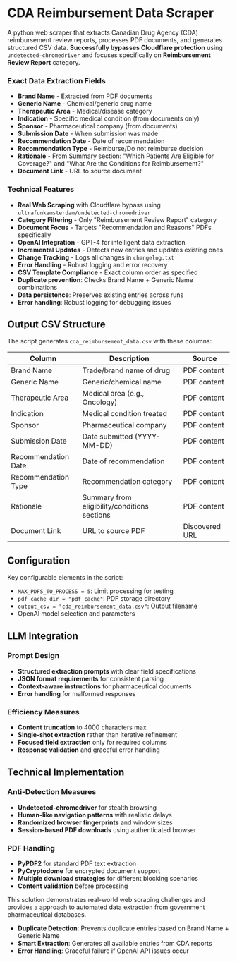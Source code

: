# CDA Reimbursement Data Scraper

A python web scraper that extracts Canadian Drug Agency (CDA) reimbursement review reports, processes PDF documents, and generates structured CSV data. **Successfully bypasses Cloudflare protection** using `undetected-chromedriver` and focuses specifically on **Reimbursement Review Report** category.


###   **Exact Data Extraction Fields**
- **Brand Name** - Extracted from PDF documents
- **Generic Name** - Chemical/generic drug name
- **Therapeutic Area** - Medical/disease category
- **Indication** - Specific medical condition (from documents only)
- **Sponsor** - Pharmaceutical company (from documents)
- **Submission Date** - When submission was made
- **Recommendation Date** - Date of recommendation
- **Recommendation Type** - Reimburse/Do not reimburse decision
- **Rationale** - From Summary section: "Which Patients Are Eligible for Coverage?" and "What Are the Conditions for Reimbursement?"
- **Document Link** - URL to source document

###   **Technical Features**
- **Real Web Scraping** with Cloudflare bypass using `ultrafunkamsterdam/undetected-chromedriver`
- **Category Filtering** - Only "Reimbursement Review Report" category
- **Document Focus** - Targets "Recommendation and Reasons" PDFs specifically
- **OpenAI Integration** - GPT-4 for intelligent data extraction
- **Incremental Updates** - Detects new entries and updates existing ones
- **Change Tracking** - Logs all changes in `changelog.txt`
- **Error Handling** - Robust logging and error recovery
- **CSV Template Compliance** - Exact column order as specified
- **Duplicate prevention**: Checks Brand Name + Generic Name combinations  
- **Data persistence**: Preserves existing entries across runs
- **Error handling**: Robust logging for debugging issues

## Output CSV Structure

The script generates `cda_reimbursement_data.csv` with these columns:

| Column | Description | Source |
|--------|-------------|---------|
| Brand Name | Trade/brand name of drug | PDF content |
| Generic Name | Generic/chemical name | PDF content |
| Therapeutic Area | Medical area (e.g., Oncology) | PDF content |
| Indication | Medical condition treated | PDF content |
| Sponsor | Pharmaceutical company | PDF content |
| Submission Date | Date submitted (YYYY-MM-DD) | PDF content |
| Recommendation Date | Date of recommendation | PDF content |
| Recommendation Type | Recommendation category | PDF content |
| Rationale | Summary from eligibility/conditions sections | PDF content |
| Document Link | URL to source PDF | Discovered URL |

## Configuration

Key configurable elements in the script:
- `MAX_PDFS_TO_PROCESS = 5`: Limit processing for testing
- `pdf_cache_dir = "pdf_cache"`: PDF storage directory  
- `output_csv = "cda_reimbursement_data.csv"`: Output filename
- OpenAI model selection and parameters

## LLM Integration

### Prompt Design
- **Structured extraction prompts** with clear field specifications
- **JSON format requirements** for consistent parsing
- **Context-aware instructions** for pharmaceutical documents
- **Error handling** for malformed responses

### Efficiency Measures
- **Content truncation** to 4000 characters max
- **Single-shot extraction** rather than iterative refinement
- **Focused field extraction** only for required columns
- **Response validation** and graceful error handling

## Technical Implementation

### Anti-Detection Measures
- **Undetected-chromedriver** for stealth browsing
- **Human-like navigation patterns** with realistic delays
- **Randomized browser fingerprints** and window sizes
- **Session-based PDF downloads** using authenticated browser

### PDF Handling
- **PyPDF2** for standard PDF text extraction
- **PyCryptodome** for encrypted document support
- **Multiple download strategies** for different blocking scenarios
- **Content validation** before processing

This solution demonstrates real-world web scraping challenges and provides a approach to automated data extraction from government pharmaceutical databases.
- **Duplicate Detection**: Prevents duplicate entries based on Brand Name + Generic Name
- **Smart Extraction**: Generates all available entries from CDA reports
- **Error Handling**: Graceful failure if OpenAI API issues occur